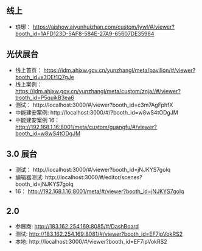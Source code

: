 ## 线上

- 琅琊： https://aishow.aiyunhuizhan.com/custom/lywl/#/viewer?booth_id=1AFD123D-5AF8-584E-27A9-65607DE35984

## 光伏展台

- 线上首页： https://idm.ahjxw.gov.cn/yunzhangl/meta/pavilion/#/viewer?booth_id=x3OEt1Q7gJe
- 线上案例： https://idm.ahjxw.gov.cn/yunzhangl/meta/custom/znja//#/viewer?booth_id=P5quikB3ea6
- 测试： http://localhost:3000/#/viewer?booth_id=c3m7AgFphfX
- 中能建安案例: http://localhost:3000/#/?booth_id=w8wS4tODgJM
- 中能建安案例 16： http://192.168.1.16:8001/meta/custom/guangfu/#/viewer?booth_id=w8wS4tODgJM

## 3.0 展台

- 测试： http://localhost:3000/#/viewer?booth_id=jNJKYS7goIq
- 编辑器测试: http://localhost:3000/#/editor/scenes?booth_id=jNJKYS7goIq
- 16： http://192.168.1.16:8001/meta/#/viewer?booth_id=jNJKYS7goIq

## 2.0

- 参展商: http://183.162.254.169:8085/#/DashBoard
- 测试: http://183.162.254.169:8081/#/viewer?booth_id=EF7ipVokRS2
- 本地: http://localhost:3000/#/viewer?booth_id=EF7ipVokRS2